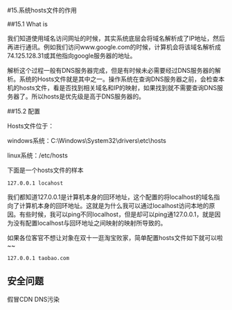 #15.系统hosts文件的作用

##15.1 What is

  我们知道使用域名访问网址的时候，其实系统底层会将域名解析成了IP地址，然后再进行通讯。例如我们访问www.google.com的时候，计算机会将该域名解析成74.125.128.31或其他指向google服务器的地址。
  
  解析这个过程一般有DNS服务器完成，但是有时候未必需要经过DNS服务器的解析。系统的Hosts文件就是其中之一。操作系统在查询DNS服务器之前，会检查本机的hosts文件，看是否找到相关域名和IP的映射，如果找到就不需要查询DNS服务器了。所以hosts是优先级是高于DNS服务器的。

##15.2 配置
  
  Hosts文件位于：
  
  windows系统：C:\Windows\System32\drivers\etc\hosts
  
  linux系统：/etc/hosts
  
  下面是一个hosts文件的样本

```
127.0.0.1 locahost
```
  我们都知道127.0.0.1是计算机本身的回环地址，这个配置的将localhost的域名指向了计算机本身的回环地址。这就是为什么我可以通过localhost访问本地的原因。有些时候，我可以ping不同localhost，但是却可以ping通127.0.0.1，就是因为没有配置localhost与回环地址之间映射的映射所导致的。
  
  如果各位客官不想让对象在双十一逛淘宝败家，简单配置hosts文件如下就可以啦~~
  
```
127.0.0.1 taobao.com
```


## 安全问题

假冒CDN
DNS污染

  
